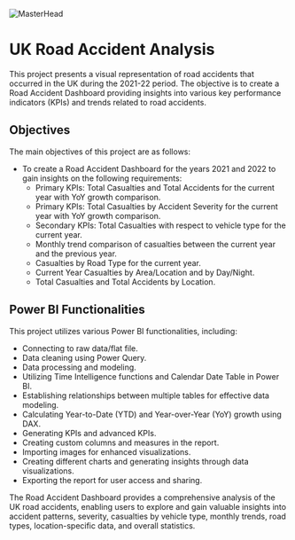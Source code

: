 ![MasterHead](https://png.pngtree.com/png-clipart/20221022/original/pngtree-traffic-road-accident-car-side-png-image_8711557.png)
# UK Road Accident Analysis

This project presents a visual representation of road accidents that occurred in the UK during the 2021-22 period. The objective is to create a Road Accident Dashboard providing insights into various key performance indicators (KPIs) and trends related to road accidents.

## Objectives
The main objectives of this project are as follows:
- To create a Road Accident Dashboard for the years 2021 and 2022 to gain insights on the following requirements:
  - Primary KPIs: Total Casualties and Total Accidents for the current year with YoY growth comparison.
  - Primary KPIs: Total Casualties by Accident Severity for the current year with YoY growth comparison.
  - Secondary KPIs: Total Casualties with respect to vehicle type for the current year.
  - Monthly trend comparison of casualties between the current year and the previous year.
  - Casualties by Road Type for the current year.
  - Current Year Casualties by Area/Location and by Day/Night.
  - Total Casualties and Total Accidents by Location.

## Power BI Functionalities
This project utilizes various Power BI functionalities, including:
- Connecting to raw data/flat file.
- Data cleaning using Power Query.
- Data processing and modeling.
- Utilizing Time Intelligence functions and Calendar Date Table in Power BI.
- Establishing relationships between multiple tables for effective data modeling.
- Calculating Year-to-Date (YTD) and Year-over-Year (YoY) growth using DAX.
- Generating KPIs and advanced KPIs.
- Creating custom columns and measures in the report.
- Importing images for enhanced visualizations.
- Creating different charts and generating insights through data visualizations.
- Exporting the report for user access and sharing.

The Road Accident Dashboard provides a comprehensive analysis of the UK road accidents, enabling users to explore and gain valuable insights into accident patterns, severity, casualties by vehicle type, monthly trends, road types, location-specific data, and overall statistics.


